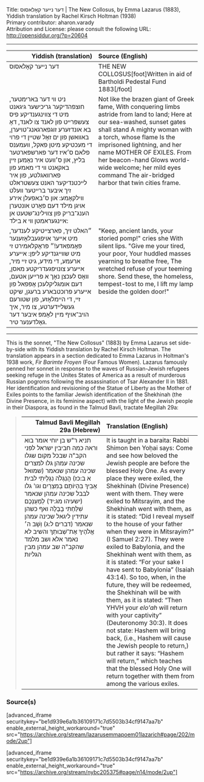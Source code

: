 <html>
<head></head>
<body>
Title: דער נײער קאָלאסוס | The New Collosus, by Emma Lazarus (1883), Yiddish translation by Rachel Kirsch Holtman (1938)<br />
Primary contributor: aharon.varady<br />
Attribution and License: please consult the following URL: <a href="http://opensiddur.org/?p=20604">http://opensiddur.org/?p=20604</a>
<p />
<hr />

<table style="margin-left: auto;margin-right: auto;" class="draggable">
<thead><tr><th id="x" style="text-align: right;">Yiddish (translation)</th><th style="text-align: left;">Source (English)</th></tr></thead>
<tbody>
<tr><td style="vertical-align:top;" width="46%">
<div class="yiddish"><span lang="he">
דער נײער קאָלאסוס
</span></div></td>
 
<td style="vertical-align:top;" width="53%">
<div class="english">
<span style="text-transform: uppercase;">The New Collosus</span>[foot]Written in aid of Bartholdi Pedestal Fund 1883[/foot]
</div></td></tr>


<tr><td style="vertical-align:top;" width="46%">
<div class="yiddish"><span lang="he">
ניט װי דער בארימטער, חוצפּהדיקער גריכישער גיגאנט
מיט די צװינגענדיקע פיס צעשפּרײט פון לאנד צו לאנד,
דאָ בא אונדזערע זוגפארגאנג־טויערן, באװאשן פון ים
זאָל שטײן די פרוי די מעכטיקע מיטן פאקל, װעמענס פלאם
ס׳איז דער פארשפּארטער בליץ, און ס׳װעט איר נאָמען זײן באקאנט
װי די מאמע פון פארװאגלטע, פון איר לײכטנדיקער האנט
צעשטראלט זיך איבער ברײטער װעלט װילקאָמע: און ס׳באפעלן אירע אויגן מילד
דעם פּאָרט אונטערן הענג־בריק פון צװילינג־שטעט אן אײנגעראמטן װי א בילד:
</span></div></td>
 
<td style="vertical-align:top;" width="53%">
<div class="english">
Not like the brazen giant of Greek fame,
With conquering limbs astride from land to land;
Here at our sea-washed, sunset gates shall stand
A mighty woman with a torch, whose flame
Is the imprisoned lightning, and her name
MOTHER OF EXILES. From her beacon-hand
Glows world-wide welcome; her mild eyes command
The air-bridged harbor that twin cities frame.
</div></td></tr>


<tr><td style="vertical-align:top;" width="46%">
<div class="yiddish"><span lang="he">
״האלט זיך, פארצײטיקע לענדער, מיט אײער אויפגעבלאָזענער פּאָמפּאדע!״
פּראָקלאמירט זי מיט שװײגנדיקע ליפּן: אייערע ארעמע, די מידע, גיט זײ מיר,
אײערע צונויפגעדריקטע מאסן, װאָס לעכצן נאָך א פרײען אטעם,
דעם אומגליקלעכן אָפּפאל פון אײערע פרוכטבארע ברעגן,
שיקט זײ, די הײמלאָזע, פון שטורעם געשלײדערטע, צו מיר,
איך הויב־אויף מײן לאָמפּ איבער דער גאָלדענער טיר.
</span></div></td>
 
<td style="vertical-align:top;" width="53%">
<div class="english">
"Keep, ancient lands, your storied pomp!" cries she
With silent lips. "Give me your tired, your poor,
Your huddled masses yearning to breathe free,
The wretched refuse of your teeming shore.
Send these, the homeless, tempest-tost to me,
I lift my lamp beside the golden door!"
</div></td></tr>
</tbody></table>

<hr />

This is the sonnet, "The New Collosus" (1883) by Emma Lazarus set side-by-side with its Yiddish translation by Rachel Kirsch Holtman. The translation appears in a section dedicated to Emma Lazarus in Holtman's 1938 work, <em>Fir Barimte Froyen</em> (Four Famous Women). Lazarus famously penned her sonnet in response to the waves of Russian-Jewish refugees seeking refuge in the Unites States of America as a result of murderous Russian pogroms following the assassination of Tsar Alexander II in 1881. Her identification and revisioning of the Statue of Liberty as the Mother of Exiles points to the familiar Jewish identification of the Shekhinah (the Divine Presence, in its feminine aspect) with the light of the Jewish people in their Diaspora, as found in the Talmud Bavli, tractate Megillah 29a:

<blockquote>
<table style="margin-left: auto;margin-right: auto;" class="draggable">
<thead><tr><th id="x" style="text-align: right;">Talmud Bavli Megillah 29a (Hebrew)</th><th style="text-align: left;">Translation (English)</th></tr></thead>
<tbody>
<tr><td style="vertical-align:top;" width="46%">
<div class="commentary"><span lang="he">
תניא 
ר"ש בן יוחי אומר 
בוא וראה כמה חביבין ישראל לפני הקב"ה 
שבכל מקום שגלו שכינה עמהן 
גלו למצרים שכינה עמהן 
שנאמר <span class="citation">(שמואל א ב:כז)</span> הֲנִגְלֹה נִגְלֵיתִי לבית אָבִיךָ 
בִּהְיוֹתָם בְּמִצְרַיִם וגו' 
גלו לבבל שכינה עמהן 
שנאמר <span class="citation">(ישעיהו מג:יד)</span> לְמַעַנְכֶם שִׁלַּחְתִּי בָבֶלָה 
ואף כשהן עתידין ליגאל שכינה עמהן 
שנאמר <span class="citation">(דברים ל:ג)</span> וְשָׁב ה׳ אֱלֹהֶיךָ אֶת־שְׁבוּתְךָ 
והשיב לא נאמר 
אלא ושב 
מלמד שהקב"ה שב עמהן מבין הגליות
</span></div></td>
 
<td style="vertical-align:top;" width="53%">
<div class="english">
It is taught in a baraita: 
Rabbi Shimon ben Yoḥai says: 
Come and see how beloved the Jewish people are before the blessed Holy One. 
As every place they were exiled, the Shekhinah (Divine Presence) went with them. 
They were exiled to Mitsrayim, and the Shekhinah went with them, 
as it is stated: “Did I reveal myself to the house of your father 
when they were in Mitsrayim?” (I Samuel 2:27). 
They were exiled to Babylonia, and the Shekhinah went with them, 
as it is stated: “For your sake I have sent to Babylonia” (Isaiah 43:14). 
So too, when, in the future, they will be redeemed, the Shekhinah will be with them, 
as it is stated: “Then YHVH your <em>elo'ah</em> will return with your captivity” (Deuteronomy 30:3). 
It does not state: Hashem will bring back, (i.e., Hashem will cause the Jewish people to return,)
but rather it says: “Hashem will return,” 
which teaches that the blessed Holy One will return together with them from among the various exiles.
</div></td></tr>
</tbody></table>
</blockquote>

<h3>Source(s)</h3>

[advanced_iframe securitykey="be1d939e6a1b36109171c7d5503b34cf9147aa7b" enable_external_height_workaround="true" src="https://archive.org/stream/lazarusemmapoem01lazarich#page/202/mode/2up"]

[advanced_iframe securitykey="be1d939e6a1b36109171c7d5503b34cf9147aa7b" enable_external_height_workaround="true" src="https://archive.org/stream/nybc205375#page/n14/mode/2up"]
</body>
</html>